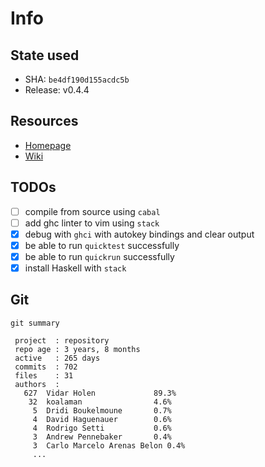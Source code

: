 # Info

## State used
- SHA: `be4df190d155acdc5b`
- Release: v0.4.4

## Resources
- [Homepage](https://www.shellcheck.net/)
- [Wiki](https://github.com/koalaman/shellcheck/wiki)

## TODOs
- [ ] compile from source using `cabal`
- [ ] add ghc linter to vim using `stack`
- [x] debug with `ghci` with autokey bindings and clear output
- [x] be able to run `quicktest` successfully
- [x] be able to run `quickrun` successfully
- [x] install Haskell with `stack`
 
## Git
`git summary`
```
 project  : repository
 repo age : 3 years, 8 months
 active   : 265 days
 commits  : 702
 files    : 31
 authors  : 
   627	Vidar Holen             89.3%
    32	koalaman                4.6%
     5	Dridi Boukelmoune       0.7%
     4	David Haguenauer        0.6%
     4	Rodrigo Setti           0.6%
     3	Andrew Pennebaker       0.4%
     3	Carlo Marcelo Arenas Belon 0.4%
     ...
```
